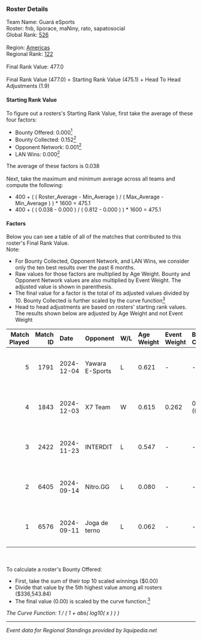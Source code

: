 ### Roster Details<br />
Team Name: Guará eSports<br />
Roster: fnb, liporace, maNiny, rato, sapatosocial<br />
Global Rank: [526](../../standings_global_2025_03_01.md)<br />
<br />
Region: [Americas]( ../../standings_americas_2025_03_01.md)<br />
Regional Rank: [122]( ../../standings_americas_2025_03_01.md)<br />
<br />
Final Rank Value:  477.0<br />
<br />
Final Rank Value (477.0) = Starting Rank Value (475.1) + Head To Head Adjustments (1.9)<br />

#### Starting Rank Value<br />
To figure out a rosters's Starting Rank Value, first take the average of these four factors:<br />
- Bounty Offered: 0.000[<sup>1</sup>](#table2)
- Bounty Collected: 0.152[<sup>2</sup>](#table1)
- Opponent Network: 0.001[<sup>2</sup>](#table1)
- LAN Wins: 0.000[<sup>2</sup>](#table1)

The average of these factors is 0.038<br />
<br />
Next, take the maximum and minimum average across all teams and compute the following:<br />
- 400 + ( ( Roster_Average - Min_Average ) / ( Max_Average - Min_Average ) ) * 1600 = 475.1
- 400 + ( ( 0.038 - 0.000 ) / ( 0.812 - 0.000 ) ) * 1600 = 475.1


#### Factors<br />
Below you can see a table of all of the matches that contributed to this roster's Final Rank Value.<br />
Note:<br />

- For Bounty Collected, Opponent Network, and LAN Wins, we consider only the ten best results over the past 6 months.
- Raw values for those factors are multiplied by Age Weight. Bounty and Opponent Network values are also multiplied by Event Weight. The adjusted value is shown in parenthesis.
- The final value for a factor is the total of its adjusted values divided by 10. Bounty Collected is further scaled by the curve function[<sup>3</sup>](#curveFunction)
- Head to head adjustments are based on rosters' starting rank values. The results shown below are adjusted by Age Weight and not Event Weight
<span id="table1"></span><br />


| Match Played | Match ID | Date       | Opponent        | W/L | Age Weight | Event Weight | Bounty Collected | Opponent Network | LAN Wins  | H2H Adj. | Roster                                    |
| -: | -: | :- | :- | :- | :- | :- | :- | :- | :- | -: | :- |
|            5 |     1791 | 2024-12-04 | Yawara E-Sports | L   | 0.621      | -            | -                | -                | -         |    -4.48 | fnb, liporace, maNiny, rato, sapatosocial |
|            4 |     1843 | 2024-12-03 | X7 Team         | W   | 0.615      | 0.262        | 0.000 (0.000)    | 0.039 (0.006)    | 0 (0.000) |    13.00 | fnb, liporace, maNiny, rato, sapatosocial |
|            3 |     2422 | 2024-11-23 | INTERDIT        | L   | 0.547      | -            | -                | -                | -         |    -5.44 | fnb, liporace, maNiny, rato, sapatosocial |
|            2 |     6405 | 2024-09-14 | Nitro.GG        | L   | 0.080      | -            | -                | -                | -         |    -0.61 | fnb, liporace, maNiny, rato, sapatosocial |
|            1 |     6576 | 2024-09-11 | Joga de terno   | L   | 0.062      | -            | -                | -                | -         |    -0.53 | fnb, liporace, maNiny, rato, sapatosocial |

<br />
<span id="table2"></span><br />
To calculate a roster's Bounty Offered:<br />

- First, take the sum of their top 10 scaled winnings ($0.00)
- Divide that value by the 5th highest value among all rosters ($336,543.84)
- The final value (0.00) is scaled by the curve function.[<sup>3</sup>](#curveFunction)

<span id="curveFunction"></span>_The Curve Function: 1 / ( 1 + abs( log10( x ) ) )_<br />

---
_Event data for Regional Standings provided by liquipedia.net_<br />
